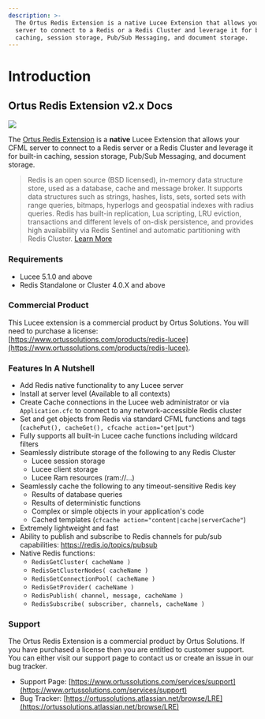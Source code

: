 ```yaml
---
description: >-
  The Ortus Redis Extension is a native Lucee Extension that allows your CFML
  server to connect to a Redis or a Redis Cluster and leverage it for built-in
  caching, session storage, Pub/Sub Messaging, and document storage.
---
```


# Introduction

## Ortus Redis Extension v2.x Docs

![](.gitbook/assets/redis-lucee-logo.png)

The [Ortus Redis Extension](https://www.ortussolutions.com/products/redis-lucee) is a **native** Lucee Extension that allows your CFML server to connect to a Redis server or a Redis Cluster and leverage it for built-in caching, session storage, Pub/Sub Messaging, and document storage.

> Redis is an open source (BSD licensed), in-memory data structure store, used as a database, cache and message broker. It supports data structures such as strings, hashes, lists, sets, sorted sets with range queries, bitmaps, hyperlogs and geospatial indexes with radius queries. Redis has built-in replication, Lua scripting, LRU eviction, transactions and different levels of on-disk persistence, and provides high availability via Redis Sentinel and automatic partitioning with Redis Cluster. [Learn More](https://redis.io/topics/introduction)

### Requirements

* Lucee 5.1.0 and above
* Redis Standalone or Cluster 4.0.X and above

### Commercial Product

This Lucee extension is a commercial product by Ortus Solutions.  You will need to purchase a license: [https://www.ortussolutions.com/products/redis-lucee](https://www.ortussolutions.com/products/redis-lucee).

### Features In A Nutshell

* Add Redis native functionality to any Lucee server
* Install at server level (Available to all contexts)
* Create Cache connections in the Lucee web administrator or via `Application.cfc` to connect to any network-accessible Redis cluster
* Set and get objects from Redis via standard CFML functions and tags (`cachePut(), cacheGet(), cfcache action="get|put"`)
* Fully supports all built-in Lucee cache functions including wildcard filters
* Seamlessly distribute storage of the following to any Redis Cluster
  * Lucee session storage
  * Lucee client storage
  * Lucee Ram resources (ram://...)
* Seamlessly cache the following to any timeout-sensitive Redis key
  * Results of database queries
  * Results of deterministic functions
  * Complex or simple objects in your application's code
  * Cached templates (`cfcache action="content|cache|serverCache"`)
* Extremely lightweight and fast
* Ability to publish and subscribe to Redis channels for pub/sub capabilities: https://redis.io/topics/pubsub
* Native Redis functions:
  * `RedisGetCluster( cacheName )`
  * `RedisGetClusterNodes( cacheName )`
  * `RedisGetConnectionPool( cacheName )`
  * `RedisGetProvider( cacheName )`
  * `RedisPublish( channel, message, cacheName )`
  * `RedisSubscribe( subscriber, channels, cacheName )`

### Support

The Ortus Redis Extension is a commercial product by Ortus Solutions. If you have purchased a license then you are entitled to customer support.  You can either visit our support page to contact us or create an issue in our bug tracker.

* Support Page: [https://www.ortussolutions.com/services/support](https://www.ortussolutions.com/services/support)
* Bug Tracker: [https://ortussolutions.atlassian.net/browse/LRE](https://ortussolutions.atlassian.net/browse/LRE)
